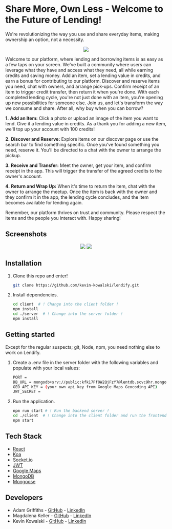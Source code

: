 # Share More, Own Less - Welcome to the Future of Lending!
We're revolutionizing the way you use and share everyday items, making ownership an option, not a necessity.


<p align="center">
  <img src="images/logo.png" />
</p>


Welcome to our platform, where lending and borrowing items is as easy as a few taps on your screen. We've built a community where users can leverage what they have and access what they need, all while earning credits and saving money.
Add an item, set a lending value in credits, and earn a bonus for contributing to our platform. Discover and reserve items you need, chat with owners, and arrange pick-ups. Confirm receipt of an item to trigger credit transfer, then return it when you're done. With each completed lending cycle, you're not just done with an item, you're opening up new possibilities for someone else.
Join us, and let's transform the way we consume and share. After all, why buy when you can borrow?
 
**1.** **Add an Item:**
   Click a photo or upload an image of the item you want to lend. Give it a lending value in credits. As a thank you for adding a new item, we'll top up your account with 100 credits!

**2.** **Discover and Reserve:**
   Explore items on our discover page or use the search bar to find something specific. Once you've found something you need, reserve it. You'll be directed to a chat with the owner to arrange the pickup.

**3.** **Receive and Transfer:**
   Meet the owner, get your item, and confirm receipt in the app. This will trigger the transfer of the agreed credits to the owner's account.

**4.** **Return and Wrap Up:**
   When it's time to return the item, chat with the owner to arrange the meetup. Once the item is back with the owner and they confirm it in the app, the lending cycle concludes, and the item becomes available for lending again.

Remember, our platform thrives on trust and community. Please respect the items and the people you interact with. Happy sharing!

## Screenshots

<p align="center">
  <img src="images/screenshot-readme-1-a.png" />
  <img src="images/screenshot-readme-1-b.png" />
</p>

## Installation

1. Clone this repo and enter!

   ```bash
   git clone https://github.com/kevin-kowalski/lendify.git
   ```

2. Install dependencies.

   ```bash
   cd client  # ! Change into the client folder !
   npm install
   cd ./server  # ! Change into the server folder !
   npm install
   ```

## Getting started

Except for the regular suspects; git, Node, npm, you need nothing else to work on Lendify. 

1. Create a .env file in the server folder with the following variables and populate with your local values:
    ```bash
    PORT =
    DB_URL = mongodb+srv://public:kfk17FfOW2QjFzY7@lentdb.scvc9hr.mongodb.net/?retryWrites=true&w=majority
    GEO_API_KEY = (your own api key from Google Maps Geocoding API)
    JWT_SECRET =
    ```
    
2. Run the application.

   ```bash
   npm run start # ! Run the backend server !
   cd ./client  # ! Change into the client folder and run the frontend server !
   npm start
   ```

## Tech Stack

* [React](https://reactnative.dev/)
* [Koa](https://koajs.com/)
* [Socket.io](https://socket.io/)
* [JWT](https://jwt.io/)
* [Google Maps](https://github.com/googlemaps/google-maps-services-js)
* [MongoDB](https://www.mongodb.com/)
* [Mongoose](https://mongoosejs.com/)
  
## Developers

* Adam Griffiths - [GitHub](https://github.com/sumdgy-g) - [LinkedIn](https://www.linkedin.com/in//)
* Magdalena Keller - [GitHub](https://github.com/makekema) - [LinkedIn](https://www.linkedin.com/in//)
* Kevin Kowalski - [GitHub](https://github.com/kevin-kowalski) - [LinkedIn](https://www.linkedin.com/in//)
